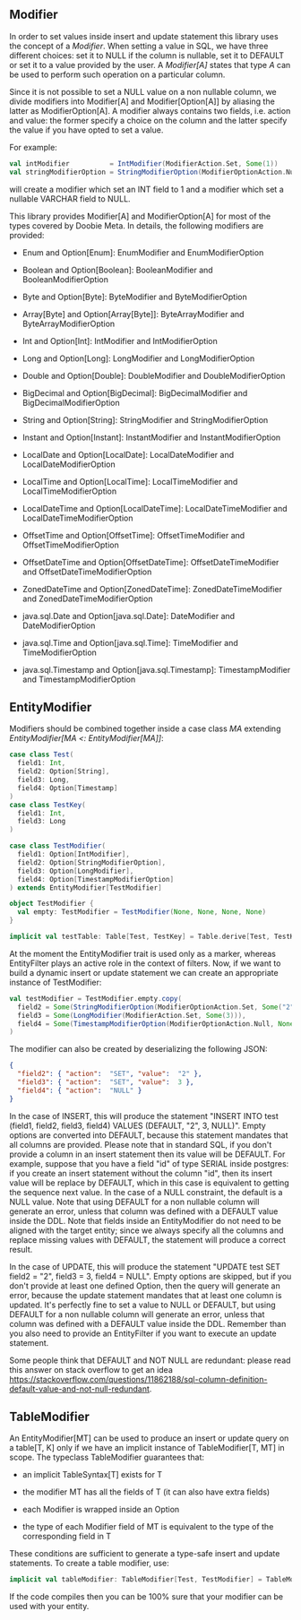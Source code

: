## Modifier

In order to set values inside insert and update statement this library uses the concept of a *Modifier*. When setting
a value in SQL, we have three different choices: set it to NULL if the column is nullable, set it to DEFAULT
or set it to a value provided by the user. A *Modifier[A]* states that type *A* can be used to perform such
operation on a particular column.

Since it is not possible to set a NULL value on a non nullable column, we divide modifiers into Modifier[A] and
Modifier[Option[A]] by aliasing the latter as ModifierOption[A]. A modifier always contains two fields, i.e. action
and value: the former specify a choice on the column and the latter specify the value if you have opted to set a value.

For example:

```scala
val intModifier          = IntModifier(ModifierAction.Set, Some(1))              // insert or set 1
val stringModifierOption = StringModifierOption(ModifierOptionAction.Null, None) // insert or set NULL
```

will create a modifier which set an INT field to 1 and a modifier which set a nullable VARCHAR field to NULL.

This library provides Modifier[A] and ModifierOption[A] for most of the types covered by Doobie Meta. In details, the
following modifiers are provided:

- Enum and Option[Enum]: EnumModifier and EnumModifierOption

- Boolean and Option[Boolean]: BooleanModifier and BooleanModifierOption

- Byte and Option[Byte]: ByteModifier and ByteModifierOption

- Array[Byte] and Option[Array[Byte]]: ByteArrayModifier and ByteArrayModifierOption

- Int and Option[Int]: IntModifier and IntModifierOption

- Long and Option[Long]: LongModifier and LongModifierOption

- Double and Option[Double]: DoubleModifier and DoubleModifierOption

- BigDecimal and Option[BigDecimal]: BigDecimalModifier and BigDecimalModifierOption

- String and Option[String]: StringModifier and StringModifierOption

- Instant and Option[Instant]: InstantModifier and InstantModifierOption

- LocalDate and Option[LocalDate]: LocalDateModifier and LocalDateModifierOption

- LocalTime and Option[LocalTime]: LocalTimeModifier and LocalTimeModifierOption

- LocalDateTime and Option[LocalDateTime]: LocalDateTimeModifier and LocalDateTimeModifierOption

- OffsetTime and Option[OffsetTime]: OffsetTimeModifier and OffsetTimeModifierOption

- OffsetDateTime and Option[OffsetDateTime]: OffsetDateTimeModifier and OffsetDateTimeModifierOption

- ZonedDateTime and Option[ZonedDateTime]: ZonedDateTimeModifier and ZonedDateTimeModifierOption

- java.sql.Date and Option[java.sql.Date]: DateModifier and DateModifierOption

- java.sql.Time and Option[java.sql.Time]: TimeModifier and TimeModifierOption

- java.sql.Timestamp and Option[java.sql.Timestamp]: TimestampModifier and TimestampModifierOption

## EntityModifier

Modifiers should be combined together inside a case class *MA* extending *EntityModifier[MA <: EntityModifier[MA]]*:

```scala
case class Test(
  field1: Int,
  field2: Option[String],
  field3: Long,
  field4: Option[Timestamp]
)
case class TestKey(
  field1: Int,
  field3: Long
)

case class TestModifier(
  field1: Option[IntModifier],
  field2: Option[StringModifierOption],
  field3: Option[LongModifier],
  field4: Option[TimestampModifierOption]
) extends EntityModifier[TestModifier]

object TestModifier {
  val empty: TestModifier = TestModifier(None, None, None, None)
}

implicit val testTable: Table[Test, TestKey] = Table.derive[Test, TestKey]()
```

At the moment the EntityModifier trait is used only as a marker, whereas EntityFilter plays an active
role in the context of filters. Now, if we want to build a dynamic insert or update statement we can create an appropriate
instance of TestModifier:

```scala
val testModifier = TestModifier.empty.copy( 
  field2 = Some(StringModifierOption(ModifierOptionAction.Set, Some("2"))),
  field3 = Some(LongModifier(ModifierAction.Set, Some(3))),
  field4 = Some(TimestampModifierOption(ModifierOptionAction.Null, None))
)
```

The modifier can also be created by deserializing the following JSON:

```json
{
  "field2": { "action":  "SET", "value":  "2" },
  "field3": { "action":  "SET", "value":  3 },
  "field4": { "action":  "NULL" }
}
```

In the case of INSERT, 
this will produce the statement "INSERT INTO test (field1, field2, field3, field4) VALUES (DEFAULT, "2", 3, NULL)". 
Empty options are converted into DEFAULT, because this statement mandates that all columns
are provided. Please note that in standard SQL, if you don't provide a column in an insert statement then its value 
will be DEFAULT. For example, suppose that you have a field "id" of type SERIAL inside postgres: if you create an 
insert statement without the column "id", then its insert value will be replace by DEFAULT, which in this case is 
equivalent to getting the sequence next value. In the case of a NULL constraint, the default is a NULL value. Note that 
using DEFAULT for a non nullable column will generate an error, unless that column was defined with a DEFAULT value
inside the DDL.
Note that fields inside an EntityModifier do not need to be aligned with the target entity; since we always specify
all the columns and replace missing values with DEFAULT, the statement will produce a correct result.

In the case of UPDATE, this will produce the statement "UPDATE test SET field2 = "2", field3 = 3, field4 = NULL".
Empty options are skipped, but if you don't provide at least one defined Option, then the query will generate an
error, because the update statement mandates that at least one column is updated. It's perfectly fine to set a value
to NULL or DEFAULT, but using DEFAULT for a non nullable column will generate an error, unless that column was defined
with a DEFAULT value inside the DDL. Remember than you also need to provide an EntityFilter if you want to execute
an update statement.

Some people think that DEFAULT and NOT NULL are redundant: please read this answer on stack overflow to get an idea 
https://stackoverflow.com/questions/11862188/sql-column-definition-default-value-and-not-null-redundant.

## TableModifier

An EntityModifier[MT] can be used to produce an insert or update query on a table[T, K] only if we have an implicit
instance of TableModifier[T, MT] in scope. The typeclass TableModifier guarantees that:

- an implicit TableSyntax[T] exists for T

- the modifier MT has all the fields of T (it can also have extra fields)

- each Modifier is wrapped inside an Option

- the type of each Modifier field of MT is equivalent to the type of the corresponding field in T

These conditions are sufficient to generate a type-safe insert and update statements. To create a table modifier, use:

```scala
implicit val tableModifier: TableModifier[Test, TestModifier] = TableModifier.derive[Test, TestModifier]()
```

If the code compiles then you can be 100% sure that your modifier can be used with your entity.
